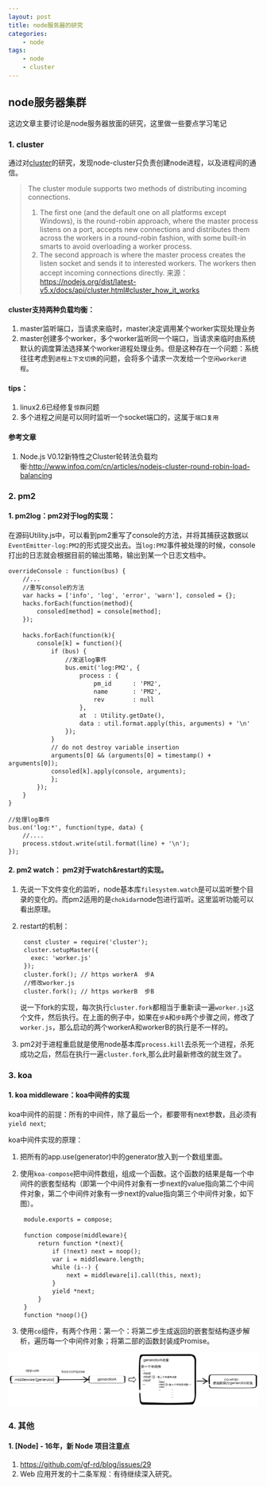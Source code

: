 ```yaml
---
layout: post
title: node服务器的研究
categories:
    - node
tags:
    - node
    - cluster
---
```


## node服务器集群
这边文章主要讨论是node服务器放面的研究，这里做一些要点学习笔记

### 1. cluster
通过对[cluster](https://github.com/nodejs/node/blob/master/lib/cluster.js)的研究，发现node-cluster只负责创建node进程，以及进程间的通信。

>The cluster module supports two methods of distributing incoming connections.
>1. The first one (and the default one on all platforms except Windows), is the round-robin approach, where the master process listens on a port, accepts new connections and distributes them across the workers in a round-robin fashion, with some built-in smarts to avoid overloading a worker process.
>2. The second approach is where the master process creates the listen socket and sends it to interested workers. The workers then accept incoming connections directly.
>来源：<https://nodejs.org/dist/latest-v5.x/docs/api/cluster.html#cluster_how_it_works>

<!-- more -->

#### cluster支持两种负载均衡：
1. master监听端口，当请求来临时，master决定调用某个worker实现处理业务
2. master创建多个worker，多个worker监听同一个端口，当请求来临时由系统默认的调度算法选择某个worker进程处理业务。但是这种存在一个问题：系统往往考虑到`进程上下文切换`的问题，会将多个请求一次发给一个`空闲worker进程`。

#### tips：
1. linux2.6已经修复`惊群`问题
2. 多个进程之间是可以同时监听一个socket端口的，这属于`端口复用`

#### 参考文章
1. Node.js V0.12新特性之Cluster轮转法负载均衡:<http://www.infoq.com/cn/articles/nodejs-cluster-round-robin-load-balancing>


### 2. pm2
#### 1. pm2log：pm2对于log的实现：

在源码Utility.js中，可以看到pm2重写了console的方法，并将其捕获这数据以`EventEmitter-log:PM2`的形式提交出去。当`log:PM2`事件被处理的时候，console打出的日志就会根据目前的输出策略，输出到某一个日志文档中。

	overrideConsole : function(bus) {
		//...
		//重写console的方法
		var hacks = ['info', 'log', 'error', 'warn'], consoled = {};
		hacks.forEach(function(method){
			consoled[method] = console[method];
		});

		hacks.forEach(function(k){
			console[k] = function(){
				if (bus) {
					//发送log事件
					bus.emit('log:PM2', {
						process : {
							pm_id      : 'PM2',
							name       : 'PM2',
							rev        : null
						},
						at  : Utility.getDate(),
						data : util.format.apply(this, arguments) + '\n'
					});
				}
				// do not destroy variable insertion
				arguments[0] && (arguments[0] = timestamp() + arguments[0]);
				consoled[k].apply(console, arguments);
				};
			});
		}
	}

	//处理log事件
	bus.on('log:*', function(type, data) {
		//....
		process.stdout.write(util.format(line) + '\n');
	});


#### 2. pm2 watch： pm2对于watch&restart的实现。
1. 先说一下文件变化的监听，node基本库`filesystem.watch`是可以监听整个目录的变化的。而pm2适用的是`chokidar`node包进行监听。这里监听功能可以看出原理。
2. restart的机制：

		const cluster = require('cluster');
		cluster.setupMaster({
		  exec: 'worker.js'
		});
		cluster.fork(); // https workerA  步A
		//修改worker.js
		cluster.fork(); // https workerB  步B

	说一下fork的实现，每次执行`cluster.fork`都相当于重新读一遍`worker.js`这个文件，然后执行。在上面的例子中，如果在`步A`和`步B`两个步骤之间，修改了`worker.js`，那么启动的两个workerA和workerB的执行是不一样的。

3. pm2对于进程重启就是使用node基本库`process.kill`去杀死一个进程，杀死成功之后，然后在执行一遍`cluster.fork`,那么此时最新修改的就生效了。


### 3. koa
#### 1. koa middleware：koa中间件的实现
koa中间件的前提：所有的中间件，除了最后一个，都要带有next参数，且必须有`yield next`;

koa中间件实现的原理：

1. 把所有的app.use(generator)中的generator放入到一个数组里面。
2. 使用`koa-compose`把中间件数组，组成一个函数。这个函数的结果是每一个中间件的嵌套型结构（即第一个中间件对象有一步next的value指向第二个中间件对象，第二个中间件对象有一步next的value指向第三个中间件对象，如下图）。

		module.exports = compose;

		function compose(middleware){
			return function *(next){
				if (!next) next = noop();
				var i = middleware.length;
				while (i--) {
					next = middleware[i].call(this, next);
				}
				yield *next;
			}
		}
		function *noop(){}

3. 使用`co`组件，有两个作用：第一个：将第二步生成返回的嵌套型结构逐步解析，遍历每一个中间件对象；将第二部的函数封装成Promise。
<img src="/images/node/koa.png" alt="">

### 4. 其他
#### 1. [Node] - 16年，新 Node 项目注意点
1. <https://github.com/gf-rd/blog/issues/29>
2. Web 应用开发的十二条军规：有待继续深入研究。


